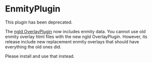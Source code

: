 # EnmityPlugin

This plugin has been deprecated.

The [ngld OverlayPlugin](https://github.com/ngld/OverlayPlugin/) now includes enmity data.
You cannot use old enmity overlay html files with the new ngld OverlayPlugin.
However, its release include new replacement enmity overlays that should have everything
the old ones did.

Please install and use that instead.
